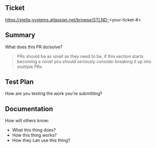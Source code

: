 ## Ticket

https://stella-systems.atlassian.net/browse/STLND-<your-ticket-#>

## Summary

What does this PR do/solve?

> PRs should be as small as they need to be, if this section starts becoming a novel you should _seriously_ consider breaking it up into multiple PRs

## Test Plan

How are you testing the work you're submitting?

## Documentation

How will others know:

- What this thing does?
- How this thing works?
- How they can use this thing?
